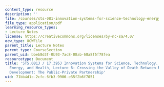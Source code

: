 ```yaml
---
content_type: resource
description: ''
file: /courses/sts-081-innovation-systems-for-science-technology-energy-manufacturing-and-health-spring-2017/71bb4d1c2cfc6fb39906e35f2b6f7051_MITSFS_081JS17_lec6.pdf
file_type: application/pdf
learning_resource_types:
- Lecture Notes
license: https://creativecommons.org/licenses/by-nc-sa/4.0/
ocw_type: OCWFile
parent_title: Lecture Notes
parent_type: CourseSection
parent_uid: bbeb8d3f-0b93-7ac8-08ab-68a8f5f78fea
resourcetype: Document
title: 'STS.081J / 17.395J Innovation Systems for Science, Technology, Manufacturing,
  Energy, and Health, Lecture 6: Crossing the Valley of Death Between Research and
  Development: The Public-Private Partnership'
uid: 71bb4d1c-2cfc-6fb3-9906-e35f2b6f7051
---
```

